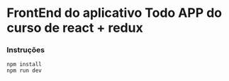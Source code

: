 # FrontEnd do aplicativo Todo APP do curso de react + redux

### Instruções

    npm install
    npm run dev